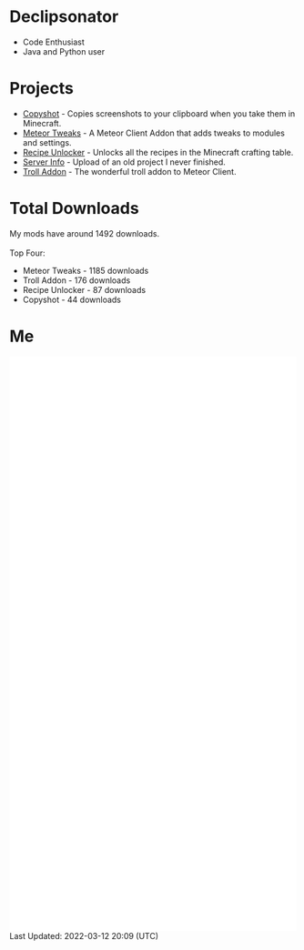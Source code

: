 # Declipsonator
- Code Enthusiast
- Java and Python user
# Projects
- [Copyshot](https://github.com/Declipsonator/Copyshot) - Copies screenshots to your clipboard when you take them in Minecraft.
- [Meteor Tweaks](https://github.com/Declipsonator/Meteor-Tweaks) - A Meteor Client Addon that adds tweaks to modules and settings.
- [Recipe Unlocker](https://github.com/Declipsonator/Recipe-Unlocker) - Unlocks all the recipes in the Minecraft crafting table.
- [Server Info](https://github.com/Declipsonator/Server-Info) - Upload of an old project I never finished.
- [Troll Addon](https://github.com/Declipsonator/Troll-Addon) - The wonderful troll addon to Meteor Client.


# Total Downloads
My mods have around 1492 downloads. \
\
Top Four:
- Meteor Tweaks - 1185 downloads  
- Troll Addon - 176 downloads  
- Recipe Unlocker - 87 downloads  
- Copyshot - 44 downloads  


# Me
<img align="center" src="/github-metrics.svg" alt="Metrics">
Last Updated: 2022-03-12 20:09 (UTC)
